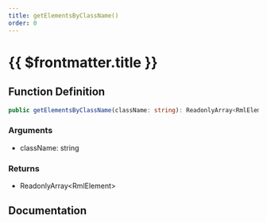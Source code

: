 ```yaml
---
title: getElementsByClassName()
order: 0
---
```


# {{ $frontmatter.title }}

<!--@include: ./getElementsByClassName_partial_header.md-->

## Function Definition

```ts
public getElementsByClassName(className: string): ReadonlyArray<RmlElement>;
```

### Arguments

* className: string

### Returns

* ReadonlyArray\<RmlElement\>

## Documentation

<!--@include: ./getElementsByClassName_partial_footer.md-->
